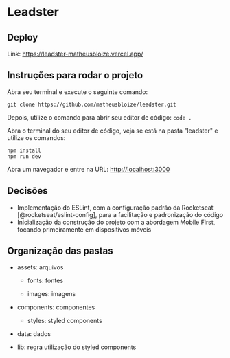 # Leadster

## Deploy

Link: https://leadster-matheusbloize.vercel.app/

## Instruções para rodar o projeto

Abra seu terminal e execute o seguinte comando:

```
git clone https://github.com/matheusbloize/leadster.git
```

Depois, utilize o comando para abrir seu editor de código: `code .`

Abra o terminal do seu editor de código, veja se está na pasta "leadster" e utilize os comandos:

```
npm install
npm run dev
```

Abra um navegador e entre na URL: [http://localhost:3000](http://localhost:3000)

## Decisões

- Implementação do ESLint, com a configuração padrão da Rocketseat [@rocketseat/eslint-config], para a facilitação e padronização do código
- Inicialização da construção do projeto com a abordagem Mobile First, focando primeiramente em dispositivos móveis

## Organização das pastas

- assets: arquivos

  - fonts: fontes

  - images: imagens

- components: componentes

  - styles: styled components

- data: dados

- lib: regra utilização do styled components
